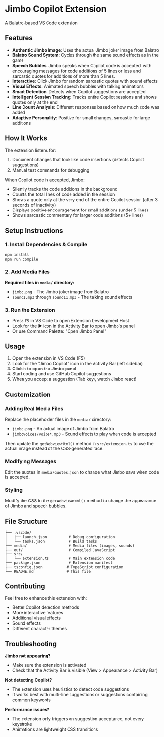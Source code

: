 # Jimbo Copilot Extension

A Balatro-based VS Code extension

## Features

- **Authentic Jimbo Image**: Uses the actual Jimbo joker image from Balatro
- **Balatro Sound System**: Cycles through the same sound effects as in the game
- **Speech Bubbles**: Jimbo speaks when Copilot code is accepted, with encouraging messages for code additions of 5 lines or less and sarcastic quotes for additions of more than 5 lines.
- **Interactive**: Click Jimbo for random sarcastic quotes with sound effects
- **Visual Effects**: Animated speech bubbles with talking animations
- **Smart Detection**: Detects when Copilot suggestions are accepted
- **Intelligent Session Tracking**: Tracks entire Copilot sessions and shows quotes only at the end
- **Line Count Analysis**: Different responses based on how much code was added
- **Adaptive Personality**: Positive for small changes, sarcastic for large additions

## How It Works

The extension listens for:
1. Document changes that look like code insertions (detects Copilot suggestions)
2. Manual test commands for debugging

When Copilot code is accepted, Jimbo:
- Silently tracks the code additions in the background
- Counts the total lines of code added in the session
- Shows a quote only at the very end of the entire Copilot session (after 3 seconds of inactivity)
- Displays positive encouragement for small additions (under 5 lines)
- Shows sarcastic commentary for larger code additions (5+ lines)

## Setup Instructions

### 1. Install Dependencies & Compile
```bash
npm install
npm run compile
```

### 2. Add Media Files

**Required files in `media/` directory:**
- `jimbo.png` - The Jimbo joker image from Balatro
- `sound1.mp3` through `sound11.mp3` - The talking sound effects

### 3. Run the Extension
- Press `F5` in VS Code to open Extension Development Host
- Look for the ▶️ icon in the Activity Bar to open Jimbo's panel
- Or use Command Palette: "Open Jimbo Panel"

## Usage

1. Open the extension in VS Code (F5)
2. Look for the "Jimbo Copilot" icon in the Activity Bar (left sidebar)
3. Click it to open the Jimbo panel
4. Start coding and use GitHub Copilot suggestions
5. When you accept a suggestion (Tab key), watch Jimbo react!

## Customization

### Adding Real Media Files

Replace the placeholder files in the `media/` directory:
- `jimbo.png` - An actual image of Jimbo from Balatro
- `jimbovoices/voice*.mp3` - Sound effects to play when code is accepted

Then update the `getWebviewHtml()` method in `src/extension.ts` to use the actual image instead of the CSS-generated face.

### Modifying Messages

Edit the quotes in `media/quotes.json` to change what Jimbo says when code is accepted.

### Styling

Modify the CSS in the `getWebviewHtml()` method to change the appearance of Jimbo and speech bubbles.

## File Structure

```
├── .vscode/
│   ├── launch.json          # Debug configuration
│   └── tasks.json           # Build tasks
├── media/                   # Media files (images, sounds)
├── out/                     # Compiled JavaScript
├── src/
│   └── extension.ts         # Main extension code
├── package.json             # Extension manifest
├── tsconfig.json           # TypeScript configuration
└── README.md               # This file
```

## Contributing

Feel free to enhance this extension with:
- Better Copilot detection methods
- More interactive features
- Additional visual effects
- Sound effects
- Different character themes

## Troubleshooting

**Jimbo not appearing?**
- Make sure the extension is activated
- Check that the Activity Bar is visible (View > Appearance > Activity Bar)

**Not detecting Copilot?**
- The extension uses heuristics to detect code suggestions
- It works best with multi-line suggestions or suggestions containing common keywords

**Performance issues?**
- The extension only triggers on suggestion acceptance, not every keystroke
- Animations are lightweight CSS transitions


